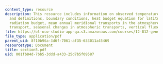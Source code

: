```yaml
---
content_type: resource
description: This resource includes information on observed temperature field, equations
  and definitions, boundary conditions, heat budget equation for latitudinal belts,
  radiation budget, mean annual meridional transports in the atmosphere, oceanic heat
  transport, seasonal changes in atmospheric transports, vertical fluxes.
file: https://ol-ocw-studio-app-qa.s3.amazonaws.com/courses/12-812-general-circulation-of-the-earths-atmosphere-fall-2005/001fb84d7bb53ddda43325d7b5f09587_section5.pdf
file_type: application/pdf
parent_uid: 8f10b96a-3d6f-7061-af35-633011a45469
resourcetype: Document
title: section5.pdf
uid: 001fb84d-7bb5-3ddd-a433-25d7b5f09587
---
```

